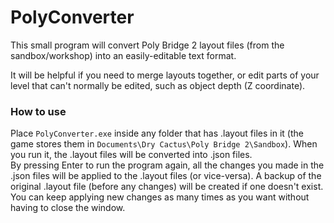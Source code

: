# PolyConverter

This small program will convert Poly Bridge 2 layout files (from the sandbox/workshop)
into an easily-editable text format.

It will be helpful if you need to merge layouts together, or edit parts of your level
that can't normally be edited, such as object depth (Z coordinate).


### How to use

Place `PolyConverter.exe` inside any folder that has .layout files in it
(the game stores them in `Documents\Dry Cactus\Poly Bridge 2\Sandbox`).
When you run it, the .layout files will be converted into .json files.  
By pressing Enter to run the program again, all the changes you made in the .json files
will be applied to the .layout files (or vice-versa).
A backup of the original .layout file (before any changes) will be created if one doesn't exist.  
You can keep applying new changes as many times as you want without having to close the window.
    
